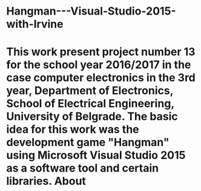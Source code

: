 # Hangman---Visual-Studio-2015-with-Irvine
This work present project number 13 for the school year 2016/2017 in the case computer electronics in the 3rd year, Department of Electronics, School of Electrical Engineering, University of Belgrade. The basic idea for this work was the development game "Hangman" using Microsoft Visual Studio 2015 as a software tool and certain libraries.
About
==================
